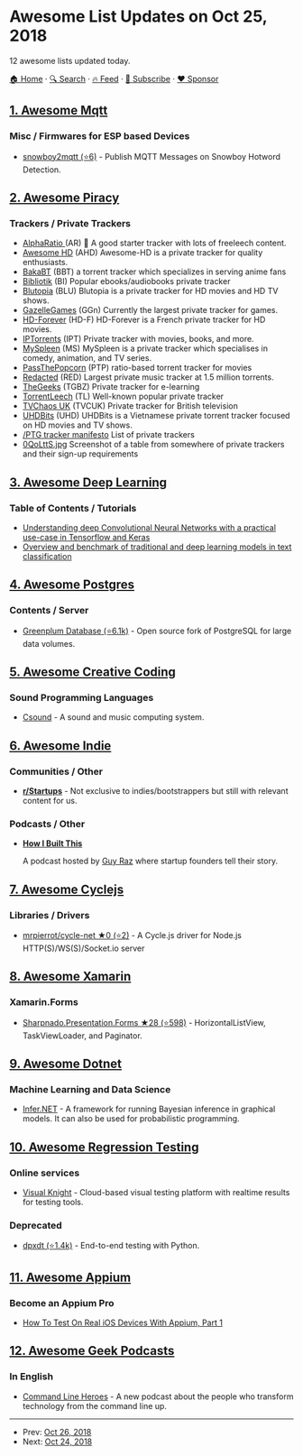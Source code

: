 # Awesome List Updates on Oct 25, 2018

12 awesome lists updated today.

[🏠 Home](/README.md) · [🔍 Search](https://www.trackawesomelist.com/search/) · [🔥 Feed](https://www.trackawesomelist.com/rss.xml) · [📮 Subscribe](https://trackawesomelist.us17.list-manage.com/subscribe?u=d2f0117aa829c83a63ec63c2f&id=36a103854c) · [❤️  Sponsor](https://github.com/sponsors/theowenyoung)



## [1. Awesome Mqtt](/content/hobbyquaker/awesome-mqtt/README.md)

### Misc / Firmwares for ESP based Devices

*   [snowboy2mqtt (⭐6)](https://github.com/hobbyquaker/snowboy2mqtt) - Publish MQTT Messages on Snowboy Hotword Detection.

## [2. Awesome Piracy](/content/Igglybuff/awesome-piracy/README.md)

### Trackers / Private Trackers

*   [AlphaRatio ](https://alpharatio.cc) (AR) :star2: A good starter tracker with lots of freeleech content.
*   [Awesome HD](https://awesome-hd.me/) (AHD) Awesome-HD is a private tracker for quality enthusiasts.
*   [BakaBT](https://bakabt.me/) (BBT) a torrent tracker which specializes in serving anime fans
*   [Bibliotik](https://bibliotik.me/) (BI) Popular ebooks/audiobooks private tracker
*   [Blutopia](https://blutopia.xyz) (BLU) Blutopia is a private tracker for HD movies and HD TV shows.
*   [GazelleGames](https://gazellegames.net/login.php) (GGn) Currently the largest private tracker for games.
*   [HD-Forever](https://hdf.world/) (HD-F) HD-Forever is a French private tracker for HD movies.
*   [IPTorrents](https://iptorrents.com/) (IPT) Private tracker with movies, books, and more.
*   [MySpleen](http://www.myspleen.org/login.php) (MS) MySpleen is a private tracker which specialises in comedy, animation, and TV series.
*   [PassThePopcorn](https://passthepopcorn.me/) (PTP) ratio-based torrent tracker for movies
*   [Redacted](https://redacted.ch/) (RED) Largest private music tracker at 1.5 million torrents.
*   [TheGeeks](https://thegeeks.click/) (TGBZ) Private tracker for e-learning
*   [TorrentLeech](https://torrentleech.org/) (TL) Well-known popular private tracker
*   [TVChaos UK](https://www.tvchaosuk.com/) (TVCUK) Private tracker for British television
*   [UHDBits](https://uhdbits.org/) (UHD) UHDBits is a Vietnamese private torrent tracker focused on HD movies and TV shows.
*   [/PTG tracker manifesto](https://pastebin.com/thLgSkNE) List of private trackers
*   [0QoLttS.jpg](https://i.imgur.com/0QoLttS.jpg) Screenshot of a table from somewhere of private trackers and their sign-up requirements

## [3. Awesome Deep Learning](/content/ChristosChristofidis/awesome-deep-learning/README.md)

### Table of Contents / Tutorials

*   [Understanding deep Convolutional Neural Networks with a practical use-case in Tensorflow and Keras](https://ahmedbesbes.com/understanding-deep-convolutional-neural-networks-with-a-practical-use-case-in-tensorflow-and-keras.html)
*   [Overview and benchmark of traditional and deep learning models in text classification](https://ahmedbesbes.com/overview-and-benchmark-of-traditional-and-deep-learning-models-in-text-classification.html)

## [4. Awesome Postgres](/content/dhamaniasad/awesome-postgres/README.md)

### Contents / Server

*   [Greenplum Database (⭐6.1k)](https://github.com/greenplum-db/gpdb) - Open source fork of PostgreSQL for large data volumes.

## [5. Awesome Creative Coding](/content/terkelg/awesome-creative-coding/README.md)

### Sound Programming Languages

*   [Csound](https://csound.com/) - A sound and music computing system.

## [6. Awesome Indie](/content/mezod/awesome-indie/README.md)

### Communities / Other

*   **[r/Startups](https://www.reddit.com/r/startups/)** - Not exclusive to indies/bootstrappers but still with relevant content for us.

### Podcasts / Other

*   **[How I Built This](https://www.npr.org/podcasts/510313/how-i-built-this)**

    A podcast hosted by [Guy Raz](https://twitter.com/guyraz) where startup founders tell their story.

## [7. Awesome Cyclejs](/content/cyclejs-community/awesome-cyclejs/README.md)

### Libraries / Drivers

*   [mrpierrot/cycle-net ★0 (⭐2)](https://github.com/mrpierrot/cycle-net) - A Cycle.js driver for Node.js HTTP(S)/WS(S)/Socket.io server

## [8. Awesome Xamarin](/content/XamSome/awesome-xamarin/README.md)

### Xamarin.Forms

*   [Sharpnado.Presentation.Forms ★28 (⭐598)](https://github.com/roubachof/Sharpnado.Presentation.Forms) - HorizontalListView, TaskViewLoader, and Paginator.

## [9. Awesome Dotnet](/content/quozd/awesome-dotnet/README.md)

### Machine Learning and Data Science

*   [Infer.NET](https://dotnet.github.io/infer/) - A framework for running Bayesian inference in graphical models. It can also be used for probabilistic programming.

## [10. Awesome Regression Testing](/content/mojoaxel/awesome-regression-testing/README.md)

### Online services

*   [Visual Knight](https://visual-knight.io/) - Cloud-based visual testing platform with realtime results for testing tools.

### Deprecated

*   [dpxdt (⭐1.4k)](https://github.com/bslatkin/dpxdt) - End-to-end testing with Python.

## [11. Awesome Appium](/content/SrinivasanTarget/awesome-appium/README.md)

### Become an Appium Pro

*   [How To Test On Real iOS Devices With Appium, Part 1](https://appiumpro.com/editions/40)

## [12. Awesome Geek Podcasts](/content/ayr-ton/awesome-geek-podcasts/README.md)

### In English

*   [Command Line Heroes](https://www.redhat.com/en/command-line-heroes) - A new podcast about the people who transform technology from the command line up.

---

- Prev: [Oct 26, 2018](/content/2018/10/26/README.md)
- Next: [Oct 24, 2018](/content/2018/10/24/README.md)